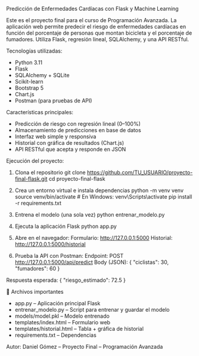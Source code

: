 Predicción de Enfermedades Cardíacas con Flask y Machine Learning

Este es el proyecto final para el curso de Programación Avanzada. La aplicación web permite predecir el riesgo de enfermedades cardíacas en función del porcentaje de personas que montan bicicleta y el porcentaje de fumadores. Utiliza Flask, regresión lineal, SQLAlchemy, y una API RESTful.

Tecnologías utilizadas:
- Python 3.11
- Flask
- SQLAlchemy + SQLite
- Scikit-learn
- Bootstrap 5
- Chart.js
- Postman (para pruebas de API)

Características principales:
- Predicción de riesgo con regresión lineal (0–100%)
- Almacenamiento de predicciones en base de datos
- Interfaz web simple y responsiva
- Historial con gráfica de resultados (Chart.js)
- API RESTful que acepta y responde en JSON

Ejecución del proyecto:

1. Clona el repositorio
git clone https://github.com/TU_USUARIO/proyecto-final-flask.git
cd proyecto-final-flask

2. Crea un entorno virtual e instala dependencias
python -m venv venv
source venv/bin/activate  # En Windows: venv\Scripts\activate
pip install -r requirements.txt

3. Entrena el modelo (una sola vez)
python entrenar_modelo.py

4. Ejecuta la aplicación Flask
python app.py

5. Abre en el navegador:
Formulario: http://127.0.0.1:5000
Historial: http://127.0.0.1:5000/historial

6. Prueba la API con Postman:
Endpoint: POST http://127.0.0.1:5000/api/predict
Body (JSON):
{
  "ciclistas": 30,
  "fumadores": 60
}

Respuesta esperada:
{
  "riesgo_estimado": 72.5
}

📄 Archivos importantes
- app.py – Aplicación principal Flask
- entrenar_modelo.py – Script para entrenar y guardar el modelo
- models/model.pkl – Modelo entrenado
- templates/index.html – Formulario web
- templates/historial.html – Tabla + gráfica de historial
- requirements.txt – Dependencias



Autor:
Daniel Gómez – Proyecto Final – Programación Avanzada
